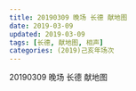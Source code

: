 ```yaml
---
title: 20190309 晚场 长德 献地图
date: 2019-03-09
updated: 2019-03-09
tags: [长德, 献地图, 相声]
categories: (2019)己亥年场次
---
```

20190309 晚场 长德 献地图

